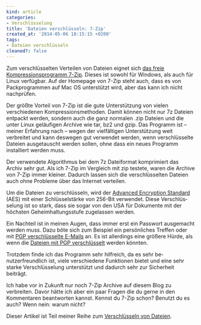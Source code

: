 ```yaml
---
kind: article
categories:
- Verschlüsselung
title: 'Dateien verschlüsseln: 7-Zip'
created_at: '2014-05-06 18:15:15 +0200'
tags:
- Dateien verschlüsseln
cleaned?: false
---
```


Zum verschlüsselten Verteilen von Dateien eignet sich [das freie
Kompressionsprogramm 7-Zip](http://www.7-zip.org/). Dieses ist sowohl
für Windows, als auch für Linux verfügbar. Auf der Homepage von 7-Zip
steht auch, dass es von Packprogrammen auf Mac OS unterstützt wird, aber
das kann ich nicht nachprüfen.

Der größte Vorteil von 7-Zip ist die gute Unterstützung von vielen
verschiedenen Kompressionsmethoden. Damit können nicht nur 7z Dateien
entpackt werden, sondern auch die ganz normalen .zip Dateien und die
unter Linux geläufigen Archive wie tar, bz2 und gzip. Das Programm ist –
meiner Erfahrung nach – wegen der vielfältigen Unterstützung weit
verbreitet und kann deswegen gut verwendet werden, wenn verschlüsselte
Dateien ausgetauscht werden sollen, ohne dass ein neues Programm
installiert werden muss.

Der verwendete Algorithmus bei dem 7z Dateiformat kom­pri­miert das
Archiv sehr gut. Als ich 7-Zip im Vergleich mit zip testete, waren die
Archive von 7-Zip immer kleiner. Dadurch lassen sich die verschlüsselten
Dateien auch ohne Probleme über das Internet verteilen.

Um die Dateien zu verschlüsseln, wird der [Advanced Encryption
Standard](https://de.wikipedia.org/wiki/Advanced_Encryption_Standard "Der Wikipedia Artikel des AES")
(AES) mit einer Schlüsselstärke von 256-Bit verwendet. Diese
Ver­schlüs­selung ist so stark, dass sie sogar von den USA für Dokumente
mit der höchsten Geheimhaltungsstufe zugelassen werden.

Ein Nachteil ist in meinen Augen, dass immer erst ein Passwort
ausgemacht werden muss. Dazu böte sich zum Beispiel ein per­sönliches
Treffen oder mit [PGP verschlüsselte
E-Mails](http://www.email-nur-an-dich.de "E-Mails mit PGP verschlüsseln.")
an. Es ist allerdings eine größere Hürde, als wenn die [Dateien mit PGP
verschlüsselt](http://plasisent.org/mehrere-dateien-mit-pgp-verschluesseln/ "Mehrere Dateien mit PGP verschlüsseln")
werden könnten.

Trotzdem finde ich das Programm sehr hilfreich, da es sehr
be­nutzerfreundlich ist, viele verschiedene Funktionen bietet und eine
sehr starke Ver­schlüs­selung unterstützt und dadurch sehr zur
Sicherheit beiträgt.

Ich habe vor in Zukunft nur noch 7-Zip Archive auf diesem Blog zu
verbreiten. Davor hätte ich aber ein paar Fragen die du gerne in den
Kommentaren beantworten kannst. Kennst du 7-Zip schon? Benutzt du es
auch? Wenn nein: warum nicht?

Dieser Artikel ist Teil meiner Reihe zum [Verschlüsseln von
Dateien](http://plasisent.org/tag/dateien-verschluesseln/ "Themenreihe: Dateien verschlüsseln.").
